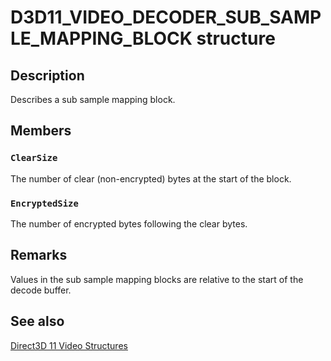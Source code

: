 # D3D11_VIDEO_DECODER_SUB_SAMPLE_MAPPING_BLOCK structure

## Description

Describes a sub sample mapping block.

## Members

### `ClearSize`

The number of clear (non-encrypted) bytes at the start of the block.

### `EncryptedSize`

The number of encrypted bytes following the clear bytes.

## Remarks

Values in the sub sample mapping blocks are relative to the start of the decode buffer.

## See also

[Direct3D 11 Video Structures](https://learn.microsoft.com/windows/desktop/medfound/direct3d-11-video-structures)